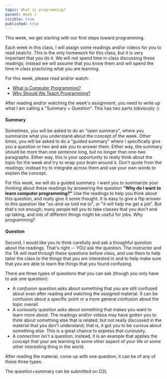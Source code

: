 ```yaml
---
topic: What is programming?
parent: Week 1
visible: true
published: true
---
```


This week, we get starting with our first steps toward programming.  

Each week in this class, I will assign some readings and/or videos for you to read (watch).  This is the only homework
for this class, but it is very important that you do it.  We will not spend time in class discussing these readings;
instead we will assume that you know them and will spend the time in class practicing what you are learning.

For this week, please read and/or watch:
* [What is Computer Programming?](https://news.codecademy.com/what-is-computer-programming/)
* [Why Should We Teach Programming?](https://computinged.wordpress.com/2017/10/18/why-should-we-teach-programming-hint-its-not-to-learn-problem-solving/)

<!--
Additionally, get started with a communications tool that is really commonly used among programmers: **Slack**.
* [Sign up for the MI 250 Slack](https://join.slack.com/t/mi-250/signup)
* Read [Slack 101](https://slack.com/resources/slack-101)
-->

After reading and/or watching the week's assignment, you need to write up what I am calling a "Summary + Question".
This has two parts (obviously :):

#### Summary
Sometimes, you will be asked to do an "open summary", where you summarize what you understand about the concept of the
week.   Other times, you will be asked to do a "guided summary" where I specifically give you a question or two and ask
you to answer them.  Either way, the summary should be more than one sentence long, but no longer than one-two
paragraphs.  Either way, this is your opportunity to really think about the topic for the week and try to wrap your
brain around it.  Don't quote from the readings; instead try to integrate across them and use your own words to explain
the concept.

For this week, we will do a guided summary.  I want you to summarize your thinking about these readings by answering the
question **"Why do I want to learn computer programming?"** Use the readings to help you think about this question, and
really give it some thought. It is easy to give a flip answer to this question like "so-and-so told me to", or "it will
help me get a job".  But that's not enough; many people tell you to take classes that you don't end up taking, and lots
of different things might be useful for jobs.  Why programming?  

#### Question

Second, I would like you to think carefully and ask a thoughful question about the readings.  That's right -- YOU ask
the question.  The instructor and the TA will read through these questions before class, and use them to help tailor the
class to the things that you are interested in and to help make sure that you are able to learn the things that you
found confusing.

There are three types of questions that you can ask (though you only have to ask one question):
* A *confusion* question asks about something that you are still confused about even after reading and watching the
assigned material. It can be confusion about a specific point or a more general confusion about the topic overall.
* A *curiousity* question asks about something that makes you want to learn more about. The readings and/or videos may
have gotten you to think about something else that is related, but not really discussed in the material that you don't
understand; that is, it got you to be curious about something else.  This is a great chance to express that curiousity.  
* A *connection* isn't a question; instead, it is an example that applies the concept that your are learning to some
other aspect of your life or some other interesting thing in the world. 

After reading the material, come up with one question; it can be of any of these three types.

The question+summary can be submitted on D2L


